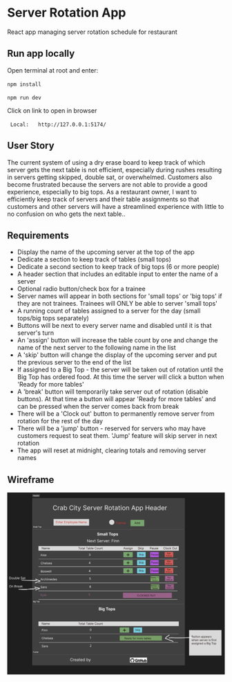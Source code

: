 # Server Rotation App
React app managing server rotation schedule for restaurant

## Run app locally
Open terminal at root and enter:

`npm install`

`npm run dev`


Click on link to open in browser

` Local:   http://127.0.0.1:5174/`


## User Story
The current system of using a dry erase board to keep track of which server gets the next table is not efficient, especially during rushes resulting in servers getting skipped, double sat, or overwhelmed. Customers also become frustrated because the servers are not able to provide a good experience, especially to big tops. As a restaurant owner, I want to efficiently keep track of servers and their table assignments so that customers and other servers will have a streamlined experience with little to no confusion on who gets the next table..


## Requirements
- Display the name of the upcoming server at the top of the app
- Dedicate a section to keep track of tables (small tops)
- Dedicate a second section to keep track of big tops (6 or more people)
- A header section that includes an editable input to enter the name of a server
- Optional radio button/check box for a trainee
- Server names will appear in both sections for 'small tops' or 'big tops' if they are not trainees. Trainees will ONLY be able to server 'small tops'
- A running count of tables assigned to a server for the day (small tops/big tops separately)
- Buttons will be next to every server name and disabled until it is that server's turn
- An 'assign' button will increase the table count by one and change the name of the next server to the following name in the list
- A 'skip' button will change the display of the upcoming server and put the previous server to the end of the list
- If assigned to a Big Top - the server will be taken out of rotation until the Big Top has ordered food. At this time the server will click a button when 'Ready for more tables'
- A 'break' button will temporarily take server out of rotation (disable buttons). At that time a button will appear 'Ready for more tables' and can be pressed when the server comes back from break
- There will be a 'Clock out' button to permanently remove server from rotation for the rest of the day
- There will be a 'jump' button - reserved for servers who may have customers request to seat them. 'Jump' feature will skip server in next rotation
- The app will reset at midnight, clearing totals and removing server names 


## Wireframe
![wireframe](./src/assets/wireframe.png)